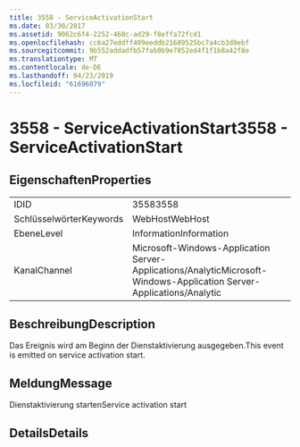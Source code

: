```yaml
---
title: 3558 - ServiceActivationStart
ms.date: 03/30/2017
ms.assetid: 9062c6f4-2252-460c-ad29-f8effa72fcd1
ms.openlocfilehash: cc6a27eddff409eeddb21689525bc7a4cb3d0ebf
ms.sourcegitcommit: 9b552addadfb57fab0b9e7852ed4f1f1b8a42f8e
ms.translationtype: MT
ms.contentlocale: de-DE
ms.lasthandoff: 04/23/2019
ms.locfileid: "61696079"
---
```

# <a name="3558---serviceactivationstart"></a><span data-ttu-id="ef6cc-102">3558 - ServiceActivationStart</span><span class="sxs-lookup"><span data-stu-id="ef6cc-102">3558 - ServiceActivationStart</span></span>
## <a name="properties"></a><span data-ttu-id="ef6cc-103">Eigenschaften</span><span class="sxs-lookup"><span data-stu-id="ef6cc-103">Properties</span></span>  
  
|||  
|-|-|  
|<span data-ttu-id="ef6cc-104">ID</span><span class="sxs-lookup"><span data-stu-id="ef6cc-104">ID</span></span>|<span data-ttu-id="ef6cc-105">3558</span><span class="sxs-lookup"><span data-stu-id="ef6cc-105">3558</span></span>|  
|<span data-ttu-id="ef6cc-106">Schlüsselwörter</span><span class="sxs-lookup"><span data-stu-id="ef6cc-106">Keywords</span></span>|<span data-ttu-id="ef6cc-107">WebHost</span><span class="sxs-lookup"><span data-stu-id="ef6cc-107">WebHost</span></span>|  
|<span data-ttu-id="ef6cc-108">Ebene</span><span class="sxs-lookup"><span data-stu-id="ef6cc-108">Level</span></span>|<span data-ttu-id="ef6cc-109">Information</span><span class="sxs-lookup"><span data-stu-id="ef6cc-109">Information</span></span>|  
|<span data-ttu-id="ef6cc-110">Kanal</span><span class="sxs-lookup"><span data-stu-id="ef6cc-110">Channel</span></span>|<span data-ttu-id="ef6cc-111">Microsoft-Windows-Application Server-Applications/Analytic</span><span class="sxs-lookup"><span data-stu-id="ef6cc-111">Microsoft-Windows-Application Server-Applications/Analytic</span></span>|  
  
## <a name="description"></a><span data-ttu-id="ef6cc-112">Beschreibung</span><span class="sxs-lookup"><span data-stu-id="ef6cc-112">Description</span></span>  
 <span data-ttu-id="ef6cc-113">Das Ereignis wird am Beginn der Dienstaktivierung ausgegeben.</span><span class="sxs-lookup"><span data-stu-id="ef6cc-113">This event is emitted on service activation start.</span></span>  
  
## <a name="message"></a><span data-ttu-id="ef6cc-114">Meldung</span><span class="sxs-lookup"><span data-stu-id="ef6cc-114">Message</span></span>  
 <span data-ttu-id="ef6cc-115">Dienstaktivierung starten</span><span class="sxs-lookup"><span data-stu-id="ef6cc-115">Service activation start</span></span>  
  
## <a name="details"></a><span data-ttu-id="ef6cc-116">Details</span><span class="sxs-lookup"><span data-stu-id="ef6cc-116">Details</span></span>
